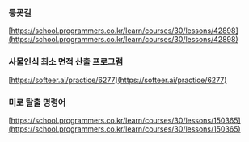 ### 등굣길

[https://school.programmers.co.kr/learn/courses/30/lessons/42898](https://school.programmers.co.kr/learn/courses/30/lessons/42898)

### 사물인식 최소 면적 산출 프로그램

[https://softeer.ai/practice/6277](https://softeer.ai/practice/6277)

### 미로 탈출 명령어

[https://school.programmers.co.kr/learn/courses/30/lessons/150365](https://school.programmers.co.kr/learn/courses/30/lessons/150365)
